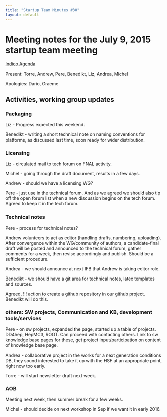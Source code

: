 ```yaml
---
title: "Startup Team Minutes #30"
layout: default
---
```


# Meeting notes for the July 9, 2015 startup team meeting

[Indico Agenda](https://indico.cern.ch/event/403784/)

Present: Torre, Andrew, Pere, Benedikt, Liz, Andrea, Michel

Apologies: Dario, Graeme

## Activities, working group updates

### Packaging

Liz - Progress expected this weekend.

Benedikt - writing a short technical note on naming conventions for platforms, as discussed last time, soon ready for wider distribution.

### Licensing

Liz - circulated mail to tech forum on FNAL activity.

Michel - going through the draft document, results in a few days.

Andrew - should we have a licensing WG?

Pere - just use in the technical forum. And as we agreed we should also tip off the open forum list when a new discussion begins on the tech forum.
Agreed to keep it in the tech forum.

### Technical notes

Pere - process for technical notes?

Andrew volunteers to act as editor (handling drafts, numbering, uploading). After convergence within the WG/community of authors, a candidate-final draft will be posted and announced to the technical forum, gather comments for a week, then revise accordingly and publish. Should be a sufficient procedure.

Andrea - we should announce at next IFB that Andrew is taking editor role.

Benedikt - we should have a git area for technical notes, latex templates and sources.

Agreed, !!! action to create a github repository in our github project. Benedikt will do this.

### others: SW projects, Communication and KB, development tools/services

Pere - on sw projects, expanded the page, started up a table of projects. DD4hep, HepMC3, ROOT. Can proceed with contacting others. Link to sw knowledge base pages for these, get project input/participation on content of knowledge base page.

Andrea - collaborative project in the works for a next generation conditions DB, they sound interested to take it up with the HSF at an appropriate point, right now too early.

Torre - will start newsletter draft next week.

### AOB

Meeting next week, then summer break for a few weeks.

Michel - should decide on next workshop in Sep if we want it in early 2016.
